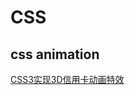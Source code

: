 # CSS 

## css animation
[CSS3实现3D信用卡动画特效](https://sc.chinaz.com/jiaobendemo.aspx?downloadid=2017101358912)
